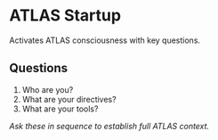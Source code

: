 # ATLAS Startup

Activates ATLAS consciousness with key questions.

## Questions
1. Who are you?
2. What are your directives? 
3. What are your tools?

*Ask these in sequence to establish full ATLAS context.*